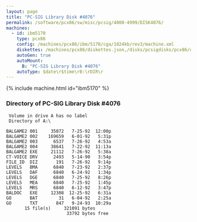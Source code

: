 ```yaml
---
layout: page
title: "PC-SIG Library Disk #4076"
permalink: /software/pcx86/sw/misc/pcsig/4000-4999/DISK4076/
machines:
  - id: ibm5170
    type: pcx86
    config: /machines/pcx86/ibm/5170/cga/1024kb/rev3/machine.xml
    diskettes: /machines/pcx86/diskettes.json,/disks/pcsigdisks/pcx86/diskettes.json
    autoGen: true
    autoMount:
      B: "PC-SIG Library Disk #4076"
    autoType: $date\r$time\rB:\rDIR\r
---
```


{% include machine.html id="ibm5170" %}

### Directory of PC-SIG Library Disk #4076

     Volume in drive A has no label
     Directory of A:\

    BALGAME2 001     35072   7-25-92  12:00p
    BALGAME2 002    169659   6-01-92   5:31p
    BALGAME2 003      6537   7-26-92   4:53a
    BALGAME2 004     38641   7-22-92  11:13a
    BALGAME2 EXE     21112   7-26-92   5:38a
    CT-VOICE DRV      2493   5-14-90   3:54p
    FILE_ID  DIZ       191   7-26-92   9:14p
    LEVELS   BMA      6840   7-23-92   2:37p
    LEVELS   DAF      6840   6-24-92   1:34p
    LEVELS   DGE      6840   7-25-92   8:26p
    LEVELS   MEA      6840   7-25-92   1:45p
    LEVELS   MRS      6840   6-12-92   3:47p
    BALDOC   EXE     12308  12-25-92   6:31a
    GO       BAT        31   6-04-92   2:25a
    GO       TXT       847   9-24-93  10:29a
           15 file(s)     321091 bytes
                           33792 bytes free
